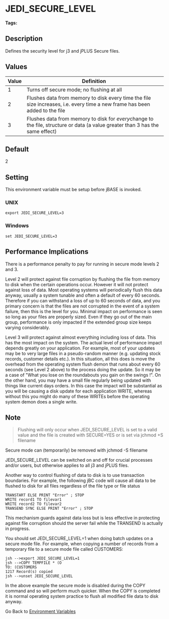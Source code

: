 # JEDI_SECURE_LEVEL

<PageHeader />

**Tags:**
<badge text='environment variablesa' vertical='middle' />

## Description

Defines the security level for j3 and jPLUS Secure files.

## Values

| Value | Definition  |
| --- | --- |
| 1 | Turns off secure mode; no flushing at all |
| 2 | Flushes data from memory to disk every time the file size increases, i.e. every time a new frame has been added to the file |
| 3 | Flushes data from memory to disk for *every*change to the file, structure or data (a value greater than 3 has the same effect) |

## Default

2

## Setting

This environment variable must be setup before jBASE is invoked.

### UNIX

```
export JEDI_SECURE_LEVEL=3
```

### Windows

```
set JEDI_SECURE_LEVEL=3
```

## Performance Implications

There is a performance penalty to pay for running in secure mode levels 2 and 3.

Level 2 will protect against file corruption by flushing the file from memory to disk when the certain operations occur. However it will not protect against loss of data. Most operating systems will periodically flush this data anyway, usually a system tunable and often a default of every 60 seconds. Therefore if you can withstand a loss of up to 60 seconds of data, and you primary concern is that the files are not corrupted in the event of a system failure, then this is the level for you. Minimal impact on performance is seen so long as your files are properly sized. Even if they go out of the main group, performance is only impacted if the extended group size keeps varying considerably.

Level 3 will protect against almost everything including loss of data. This has the most impact on the system. The actual level of performance impact depends greatly on your application. For example, most of your updates may be to very large files in a pseudo-random manner (e.g. updating stock records, customer details etc.). In this situation, all this does is move the overhead from the operating system flush demon that runs about every 60 seconds (see Level 2 above) to the process doing the update. So it may be a case of "What you lose on the roundabouts you gain on the swings !". On the other hand, you may have a small file regularly being updated with things like current days orders. In this case the impact will be substantial as you will be causing a disk update for each application WRITE, whereas without this you might do many of these WRITEs before the operating system demon does a single write.

## Note

> Flushing will only occur when JEDI\_SECURE\_LEVEL is set to a valid value and the file is created with SECURE=YES or is set via jchmod +S filename


Secure mode can (temporarily) be removed with jchmod -S filename

JEDI\_SECURE\_LEVEL can be switched on and off for crucial processes and/or users, but otherwise applies to all j3 and jPLUS files.

Another way to control flushing of data to disk is to use transaction boundaries. For example, the following jBC code will cause all data to be flushed to disk for all files regardless of the file type or file status

```
TRANSTART ELSE PRINT "Error" ; STOP
WRITE record1 TO filevar1
WRITE record2 TO filevar2
TRANSEND SYNC ELSE PRINT "Error" ; STOP
```

This mechanism guards against data loss but is less effective in protecting against file corruption should the server fail while the TRANSEND is actually in progress.

You should set JEDI\_SECURE\_LEVEL=1 when doing batch updates on a secure mode file. For example, when copying a number of records from a temporary file to a secure mode file called CUSTOMERS:

```
jsh -->export JEDI_SECURE_LEVEL=1
jsh -->COPY TEMPFILE * (O
TO: (CUSTOMERS
1217 Record(s) copied
jsh -->unset JEDI_SECURE_LEVEL
```

In the above example the secure mode is disabled during the COPY command and so will perform much quicker. When the COPY is completed it is normal operating system practice to flush all modified file data to disk anyway.

Go Back to [Environment Variables](./../README.md)
